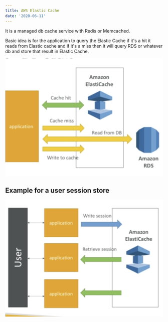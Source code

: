 ```yaml
---
title: AWS Elastic Cache
date: '2020-06-11'
---
```


It is a managed db cache service with Redis or Memcached.

Basic idea is for the application to query the Elastic Cache if it's a hit it reads from Elastic cache and if it's a miss then it will query RDS or whatever db and store that result in Elastic Cache.

![cache](./cache.jpg)

## Example for a user session store

![sesson](./session.jpg)
